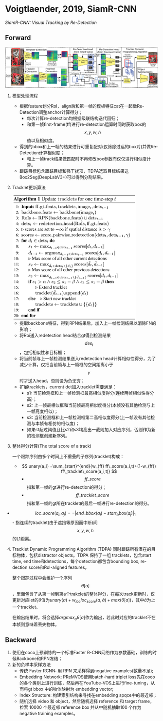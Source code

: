 # Voigtlaender, 2019, SiamR-CNN

*SiamR-CNN: Visual Tracking by Re-Detection*

## Forward
<img src="./img/gaozhong_forward_01.png"  style="zoom:60%"  align="center"/>

1. 模型处理流程
   - 根据feature划分RoI，align后和第一帧的模板特征cat在一起做Re-Detection调整anchor计算得分；
     - 每次计算re-detection均根据级联结构迭代回归；
     - 和第一帧ﬁrst-frame(ff)进行re-detection运算时同时获取box的$$x,y,w,h$$值以及相似度。
   - 得到的bbox和上一帧的结果进行可重复配对(仅筛除过远的box对)并做Re-Detection计算相似度；
      - 和上一帧track结果做匹配时不再修改box参数而仅仅进行相似度计算。
   - 跟踪目标包含跟踪目标和强干扰项，TDPA选取目标结果送Box2Seg(DeepLabV3+)可以得到分割结果。

2. Tracklet更新算法

   <img src="./img/gaozhong_forward_02.png"  style="zoom:60%"  align="center"/>

   - 提取backbone特征，得到RPN结果后，加入上一帧检测结果以消除FN的影响；
   - 将Roi送入redetection head结合gt得到检测结果$$des_t$$，包括相似性和目标框；
   - 将当前帧与上一帧检测结果送入redetection head计算相似性得分，为了减少计算，仅把当前帧与上一帧框的空间距离小于$$\gamma$$时才送入head，否则设为负无穷；
   - 扩展tracklets，current det加入tracklet需要满足：
     - s1: 当前检测框和上一帧检测框最高相似度得分(连续两帧相似性得分高)；
     - s2: 上一帧最相似框和当前帧最高相似度得分(本帧没有其他检测与上一帧高度相似)；
     - s3: 当前检测框和上一帧检测框第二高相似度得分(上一帧没有其他检测与本帧有相仿的相似度)；
     - 如果s1超过阈值且比s2和s3均高出一截则加入对应序列，否则作为新的检测框创建新序列。

3. 整体得分计算(The total score of a track)
   
   一个跟踪序列由多个时间上不重叠的子序列(tracklet)构成：
   
   - $$ unary(a_i) =\sum_{start}^{end}{w_{ff} ff\_score(a_i,t)+(1-w_{ff}) ff\_tracklet\_score(a_i,t)} $$
     - $$ff\_score$$指和第一帧的gt进行re-detection的得分；
     - $$ff\_tracklet\_score$$指和第一帧的gt所在tracklet的最后一帧进行re-detection的得分。
- $$ loc\_socre(a_i,a_j) = -|end\_bbox(a_i)-start_bbox(a_j)|_1 $$
      - 指连续的tracklet(由于遮挡等原因而中断)间$$x,y,w,h$$的L1距离。
  
4. Tracklet Dynamic Programming Algorithm (TDPA)
   同时跟踪所有潜在的目标物体，包括distractor objects。TDPA 保持了一组 tracklets，包含start time,  end time和detections，每个detection都包含bounding box, re-dection score和RoI-aligned features。
   
   整个跟踪过程中会维护一个序列$$  \theta[a] $$，里面包含了从第一帧到第a个trakclet的整体得分，在每次track更新时，仅更新对应let的$\theta$值为$unary(a)+w_{loc}loc_{score}(a,\widetilde{a})+max(\theta[a])$，其中$\widetilde{a}$为上一个tracklet。
   
   在输出结果时，将会选择$argmax_a\theta[a]$作为输出，若此时对应的tracklet不在本帧则意味着丢失物体。

## Backward
1. 使用在coco上预训练的一个标准Faster R-CNN网络作为参数基础，训练的时候Backbone和RPN冻结；
2. 新的负样本采样方法
   - 传统 Faster RCNN: 用 RPN 来采样得到negative examples(数量不足);
   - Embedding Network: PReMVOS使用batch-hard triplet loss先在coco的各个类别上进行训练，然后再在YouTube-VOS上进行fine-tuning，从而将gt bbox 中的物体映射为 embedding vector;
   - Index Structure: 构建索引结构来寻找在embedding spqce中的最近邻；
   - 随机选择 video 和 object，然后随机选择 reference 和 target frame，检索 10000 个最近邻 reference box 并从中随机抽取100 个作为 negative training examples。